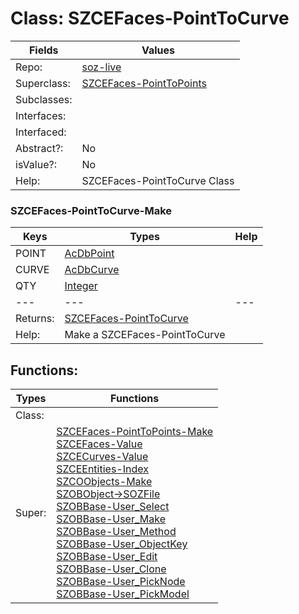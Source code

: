 
# Class:	SZCEFaces-PointToCurve

| Fields | Values |
| --------- | --------- |
| Repo: | [soz-live](/repos/soz-live.html) |
| Superclass: | [SZCEFaces-PointToPoints](SZCEFaces-PointToPoints.html) |
| Subclasses: |  |
| Interfaces: |  |
| Interfaced: |  |
| Abstract?: | No |
| isValue?: | No |
| Help: | SZCEFaces-PointToCurve Class |

### SZCEFaces-PointToCurve-Make

| Keys | Types | Help |
| --------- | --------- | --------- |
| POINT | [AcDbPoint](AcDbPoint.html) |  |
| CURVE | [AcDbCurve](AcDbCurve.html) |  |
| QTY | [Integer](Integer.html) |  |
| --- | --- | --- |
| Returns: | [SZCEFaces-PointToCurve](SZCEFaces-PointToCurve.html) |
| Help: | Make a SZCEFaces-PointToCurve |


## Functions:

| Types | Functions |
| --------- | --------- |
| Class: |  |
| Super: | [SZCEFaces-PointToPoints-Make](SZCEFaces-PointToPoints.html) <br> [SZCEFaces-Value](SZCEFaces.html) <br> [SZCECurves-Value](SZCECurves.html) <br> [SZCEEntities-Index](SZCEEntities.html) <br> [SZCOObjects-Make](SZCOObjects.html) <br> [SZOBObject->SOZFile](SZOBObject.html) <br> [SZOBBase-User_Select](SZOBBase.html) <br> [SZOBBase-User_Make](SZOBBase.html) <br> [SZOBBase-User_Method](SZOBBase.html) <br> [SZOBBase-User_ObjectKey](SZOBBase.html) <br> [SZOBBase-User_Edit](SZOBBase.html) <br> [SZOBBase-User_Clone](SZOBBase.html) <br> [SZOBBase-User_PickNode](SZOBBase.html) <br> [SZOBBase-User_PickModel](SZOBBase.html) |


